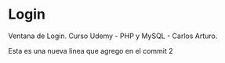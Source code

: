 # Login
Ventana de Login. Curso Udemy - PHP y MySQL - Carlos Arturo.

Esta es una nueva linea que agrego en el commit 2
